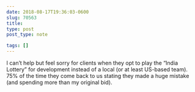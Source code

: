 ```yaml
---
date: 2018-08-17T19:36:03-0600
slug: 70563
title: 
type: post
post_type: note

tags: []
---
```

I can’t help but feel sorry for clients when they opt to play the “India Lottery” for development instead of a local (or at least US-based team). 75% of the time they come back to us stating they made a huge mistake (and spending more than my original bid).



